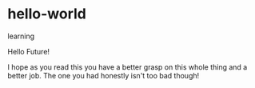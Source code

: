 # hello-world
learning

Hello Future!

I hope as you read this you have a better grasp on this whole thing and a better job.
The one you had honestly isn't too bad though!
